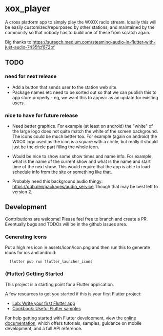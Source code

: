 # xox_player

A cross platform app to simply play the WXOX radio stream. Ideally this will be
easily customized/repurposed by other stations, and maintained by the community
so that nobody has to build one of these from scratch again.


Big thanks to 
https://suragch.medium.com/steaming-audio-in-flutter-with-just-audio-7435fcf672bf


## TODO

### need for next release

- Add a button that sends user to the station web site.
- Package names etc need to be sorted out so that we can publish this to app store 
  properly - eg, we want this to appear as an update for existing users.
  
### nice to have for future release

- Need better graphics. For example (at least on android) the "white" of the
  large logo does not quite match the white of the screen background. The icons
  could be much better too. For example (again on android) the WXOX logo used as
  the icon is a square with a circle, but really it should just be the circle
  part filling the whole icon.
  
- Would be nice to show some show times and name info. For example, what is the
  name of the current show and what is the name and start time of the next show.
  This would require that the app is able to load schedule info from the site or
  something like that.
  
- Probably need this background audio thingy: https://pub.dev/packages/audio_service
  Though that may be best left to version 2.


## Development

Contributions are welcome! Please feel free to branch and create a PR.
Eventually bugs and TODOs will be in the github issues area.


### Generating Icons

Put a high res icon in assets/icon/icon.png and then run this to generate 
icons for ios and android:

```
  flutter pub run flutter_launcher_icons
```



### (Flutter) Getting Started

This project is a starting point for a Flutter application.

A few resources to get you started if this is your first Flutter project:

- [Lab: Write your first Flutter app](https://docs.flutter.dev/get-started/codelab)
- [Cookbook: Useful Flutter samples](https://docs.flutter.dev/cookbook)

For help getting started with Flutter development, view the
[online documentation](https://docs.flutter.dev/), which offers tutorials,
samples, guidance on mobile development, and a full API reference.
